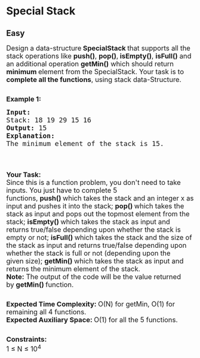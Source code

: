 # Special Stack
## Easy 
<div class="problem-statement">
                <p></p><p><span style="font-size:18px">Design a data-structure<strong> SpecialStack&nbsp;</strong>that supports all the stack operations like <strong>push()</strong>, <strong>pop()</strong>,<strong> isEmpty()</strong>, <strong>isFull()</strong> and an additional operation <strong>getMin()</strong> which should return <strong>minimum </strong>element from the SpecialStack. Your task is to <strong>complete all the functions</strong>, using stack data-Structure.</span></p>

<p><br>
<span style="font-size:18px"><strong>Example 1:</strong></span></p>

<pre><span style="font-size:18px"><strong>Input:
</strong>Stack: 18 19 29 15 16<strong>
Output: </strong>15
<strong>Explanation:</strong>
The minimum element of the stack is 15.</span>
</pre>

<p>&nbsp;</p>

<p><br>
<strong><span style="font-size:18px">Your Task:</span></strong><br>
<span style="font-size:18px">Since this is a function problem, you don't need to take inputs. You just have to complete 5 functions,&nbsp;<strong>push()&nbsp;</strong>which takes the stack and an integer x&nbsp;as input and pushes it into the stack;&nbsp;<strong>pop()&nbsp;</strong>which takes the stack as input and pops out the topmost element from the stack;&nbsp;<strong>isEmpty()&nbsp;</strong>which takes the stack as input and returns true/false depending upon whether the stack is empty or not;&nbsp;<strong>isFull()&nbsp;</strong>which takes the stack and the size of the stack as input and returns true/false depending upon whether the stack is full or not (depending upon the<br>
given size);&nbsp;<strong>getMin()&nbsp;</strong>which takes the stack as&nbsp;input and returns the minimum element of the stack.&nbsp;<br>
<strong>Note:</strong>&nbsp;The output of the code will be the value returned by&nbsp;<strong>getMin()&nbsp;</strong>function.</span></p>

<p><br>
<span style="font-size:18px"><strong>Expected Time Complexity:&nbsp;</strong>O(N) for getMin, O(1) for remaining all 4 functions.<br>
<strong>Expected Auxiliary Space:&nbsp;</strong>O(1) for all the 5 functions.</span></p>

<p><br>
<span style="font-size:18px"><strong>Constraints:</strong><br>
1 ≤ N ≤ 10<sup>4</sup></span></p>
 <p></p>
            </div>